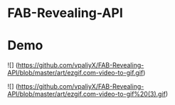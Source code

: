 # FAB-Revealing-API
# Demo #

![] (https://github.com/vpaliyX/FAB-Revealing-API/blob/master/art/ezgif.com-video-to-gif.gif) 


![] (https://github.com/vpaliyX/FAB-Revealing-API/blob/master/art/ezgif.com-video-to-gif%20(3).gif)


